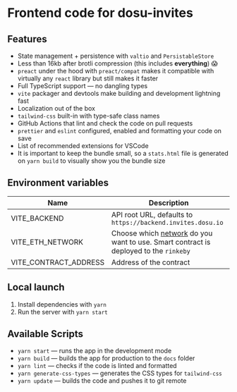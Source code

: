 # Frontend code for dosu-invites

## Features

- State management + persistence with `valtio` and `PersistableStore`
- Less than 16kb after brotli compression (this includes **everything**) 😱
- `preact` under the hood with `preact/compat` makes it compatible with virtually any `react` library but still makes it faster
- Full TypeScript support — no dangling types
- `vite` packager and devtools make building and development lightning fast
- Localization out of the box
- `tailwind-css` built-in with type-safe class names
- GitHub Actions that lint and check the code on pull requests
- `prettier` and `eslint` configured, enabled and formatting your code on save
- List of recommended extensions for VSCode
- It is important to keep the bundle small, so a `stats.html` file is generated on `yarn build` to visually show you the bundle size

## Environment variables

| Name                  | Description                                                                                     |
| --------------------- | ----------------------------------------------------------------------------------------------- |
| VITE_BACKEND          | API root URL, defaults to `https://backend.invites.dosu.io`                                     |
| VITE_ETH_NETWORK      | Choose which [network](network) do you want to use. Smart contract is deployed to the `rinkeby` |
| VITE_CONTRACT_ADDRESS | Address of the contract                                                                         |

## Local launch

1. Install dependencies with `yarn`
2. Run the server with `yarn start`

## Available Scripts

- `yarn start` — runs the app in the development mode
- `yarn build` — builds the app for production to the `docs` folder
- `yarn lint` — checks if the code is linted and formatted
- `yarn generate-css-types` — generates the CSS types for `tailwind-css`
- `yarn update` — builds the code and pushes it to git remote

[network]: https://docs.ethers.io/v5/api/providers/#providers-getDefaultProvider
